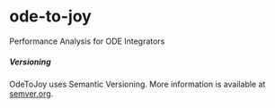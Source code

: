 ode-to-joy
==========

Performance Analysis for ODE Integrators

##### Versioning

OdeToJoy uses Semantic Versioning. More information is available at [semver.org](http://semver.org).
